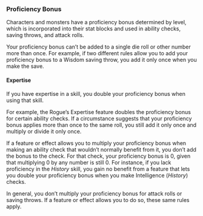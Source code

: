 ### Proficiency Bonus

Characters and monsters have a proficiency bonus determined by level, which is incorporated into their stat blocks and used in ability checks, saving throws, and attack rolls.

Your proficiency bonus can’t be added to a single die roll or other number more than once.
For example, if two different rules allow you to add your proficiency bonus to a Wisdom saving throw, you add it only once when you make the save.

#### Expertise

If you have expertise in a skill, you double your proficiency bonus when using that skill.

For example, the Rogue’s Expertise feature doubles the proficiency bonus for certain ability checks.
If a circumstance suggests that your proficiency bonus applies more than once to the same roll, you still add it only once and multiply or divide it only once.

If a feature or effect allows you to multiply your proficiency bonus when making an ability check that wouldn’t normally benefit from it, you don’t add the bonus to the check.
For that check, your proficiency bonus is 0, given that multiplying 0 by any number is still 0.
For instance, if you lack proficiency in the _History_ skill, you gain no benefit from a feature that lets you double your proficiency bonus when you make Intelligence (_History_) checks.

In general, you don’t multiply your proficiency bonus for attack rolls or saving throws.
If a feature or effect allows you to do so, these same rules apply.
